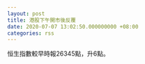 ```yaml
---
layout: post
title: 港股下午開市後反覆
date: 2020-07-07 13:02:50.000000000 +08:00
categories: rss
---
```


恒生指數較早時報26345點，升6點。
